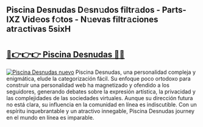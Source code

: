 ## Piscina Desnudas D𝚎sn𝚞dos filtr𝚊dos - Parts-IXZ Vid𝚎os f𝚘tos - N𝚞evas filtr𝚊ciones atr𝚊ctivas 5sixH

# <h2><a href="http://mb8mc7.tromn.icu/?c=Piscina+Desnudas">🔗👉👉👉 Piscina Desnudas 🔗🔗</a></h2>

[![Piscina Desnudas nuevo](https://i.imgur.com/pEAQMta.gif)](http://mb8mc7.tromn.icu/?c=Piscina+Desnudas)
Piscina Desnudas, una personalidad compleja y enigmática, elude la categorización fácil. Su enfoque poco ortodoxo para construir una personalidad web ha magnetizado y ofendido a los seguidores, generando debates sobre la expresión artística, la privacidad y las complejidades de las sociedades virtuales. Aunque su dirección futura no está clara, su influencia en la comunidad en línea es indiscutible. Con un espíritu inquebrantable y un atractivo innegable, Piscina Desnudas journey en el mundo en línea es imparable.

